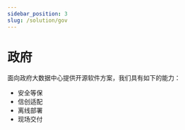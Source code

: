 ```yaml
---
sidebar_position: 3
slug: /solution/gov
---
```



# 政府

面向政府大数据中心提供开源软件方案，我们具有如下的能力：

* 安全等保
* 信创适配
* 离线部署
* 现场交付